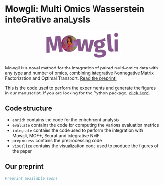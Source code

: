 # Mowgli: Multi Omics Wasserstein inteGrative anaLysIs

<p align="center">
<img src="logo.png" alt="Mowgli logo" width="50%"/>
</p>

Mowgli is a novel method for the integration of paired multi-omics data with any type and number of omics, combining integrative Nonnegative Matrix Factorization and Optimal Transport. [Read the preprint!](soon)

This is the code used to perform the experiments and generate the figures in our manuscript. If you are looking for the Python package, [click here!](https://github.com/cantinilab/Mowgli)

## Code structure


- `enrich` contains the code for the enirchment analysis
- `evaluate` contains the code for computing the various evaluation metrics
- `integrate` contains the code used to perform the integration with Mowgli, MOF+, Seurat and integrative NMF
- `preprocess` contains the preprocessing code
- `visualize` contains the visualization code used to produce the figures of the paper

## Our preprint

```bibtex
Preprint available soon!
```
